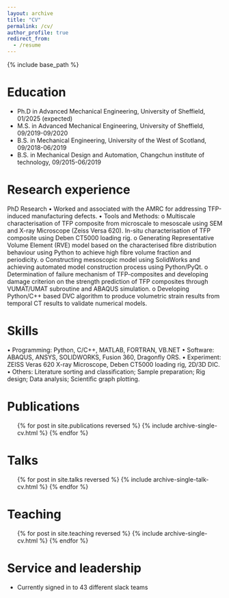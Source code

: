 ```yaml
---
layout: archive
title: "CV"
permalink: /cv/
author_profile: true
redirect_from:
  - /resume
---
```


{% include base_path %}

Education
======
* Ph.D in Advanced Mechanical Engineering, University of Sheffield, 01/2025 (expected)
* M.S. in Advanced Mechanical Engineering, University of Sheffield, 09/2019-09/2020
* B.S. in Mechanical Engineering, University of the West of Scotland, 09/2018-06/2019
* B.S. in Mechanical Design and Automation, Changchun institute of technology, 09/2015-06/2019

Research experience
======
PhD Research
•	Worked and associated with the AMRC for addressing TFP-induced manufacturing defects.
•	Tools and Methods:
o	Multiscale characterisation of TFP composite from microscale to mesoscale using SEM and X-ray Microscope (Zeiss Versa 620). In-situ characterisation of TFP composite using Deben CT5000 loading rig.
o	Generating Representative Volume Element (RVE) model based on the characterised fibre distribution behaviour using Python to achieve high fibre volume fraction and periodicity.
o	Constructing mesoscopic model using SolidWorks and achieving automated model construction process using Python/PyQt.
o	Determination of failure mechanism of TFP-composites and developing damage criterion on the strength prediction of TFP composites through VUMAT/UMAT subroutine and ABAQUS simulation.
o	Developing Python/C++ based DVC algorithm to produce volumetric strain results from temporal CT results to validate numerical models.
  
Skills
======
•	Programming: Python, C/C++, MATLAB, FORTRAN, VB.NET
•	Software: ABAQUS, ANSYS, SOLIDWORKS, Fusion 360, Dragonfly ORS.
•	Experiment: ZEISS Veras 620 X-ray Microscope, Deben CT5000 loading rig,
  2D/3D DIC.
•	Others: Literature sorting and classification; Sample preparation; Rig design; Data analysis; Scientific graph plotting.

Publications
======
  <ul>{% for post in site.publications reversed %}
    {% include archive-single-cv.html %}
  {% endfor %}</ul>
  
Talks
======
  <ul>{% for post in site.talks reversed %}
    {% include archive-single-talk-cv.html  %}
  {% endfor %}</ul>
  
Teaching
======
  <ul>{% for post in site.teaching reversed %}
    {% include archive-single-cv.html %}
  {% endfor %}</ul>
  
Service and leadership
======
* Currently signed in to 43 different slack teams
